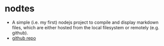 nodtes
=============

- A simple (i.e. my first) nodejs project to compile and display markdown files, which are either hosted from the local filesystem or remotely (e.g. github).
- [github repo](https://github.com/skijit/nodtes)